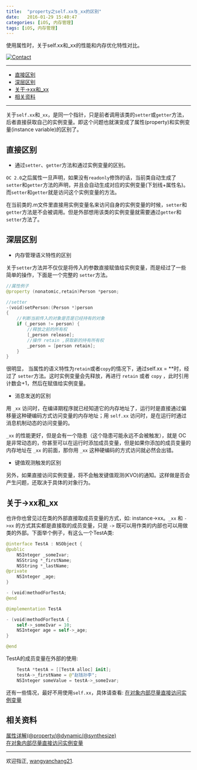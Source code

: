 ```yaml
---
title:  "property之self.xx与_xx的区别"
date:   2016-01-29 15:40:47
categories: [iOS, 内存管理]
tags: [iOS, 内存管理]
---
```


使用属性时，关于self.xx和_xx的性能和内存优化特性对比。

[![Contact](https://img.shields.io/badge/contact-wangyanchang21-green.svg)](https://github.com/wangyanchang21)

------

- [直接区别](#直接区别)
- [深层区别](#深层区别)
- [关于->xx和_xx](#关于-xx和_xx)
- [相关资料](#相关资料)


------

关于`self.xx`和`_xx`，是同一个指针，只是前者调用该类的`setter`或`getter`方法，后者直接获取自己的实例变量。即这个问题也就演变成了属性(property)和实例变量(instance variable)的区别了。

## 直接区别

- 通过`setter`、`getter`方法和通过实例变量的区别。

`OC 2.0`之后属性一旦声明，如果没有`readonly`修饰的话，当前类自动生成了`setter`和`getter`方法的声明，并且会自动生成对应的实例变量(下划线+属性名)。而`setter`和`getter`就是访问这个实例变量的方法。

在当前类的.m文件里直接用实例变量名来访问自身的实例变量的时候，`setter`和`getter`方法是不会被调用。但是外部想用该类的实例变量就需要通过`getter`和`setter`方法了。 

## 深层区别

- 内存管理语义特性的区别

关于`setter`方法并不仅仅是将传入的参数直接赋值给实例变量，而是经过了一些简单的操作，下面是一个完整的 `setter`方法。

```swift
//属性例子
@property (nonatomic,retain)Person *person;

//setter
-(void)setPerson:(Person *)person
{  
	//判断当前传入的对象是否是已经持有的对象
    if (_person != person) {
        //释放之前的所有权
        [_person release];
        //操作 retain ,获取新的持有所有权
        _person = [person retain];
    }
}
```

很明显， 当属性的语义特性为`retain`或者`copy`的情况下，通过self.xx = **时，经过了 `setter`方法。这时实例变量会先释放，再进行 `retain` 或者 `copy` ，此时引用计数会+1，然后在赋值给实例变量。

- 消息发送的区别

用 `_xx` 访问时，在编译期程序就已经知道它的内存地址了，运行时是直接通过偏移量这种硬编码方式访问变量的内存地址；用 `self.xx` 访问时，是在运行时通过消息机制动态的访问变量的。

`_xx` 的性能更好，但是会有一个隐患（这个隐患可能永远不会被触发），就是 OC 是非常动态的，你甚至可以在运行时添加成员变量，但是如果你添加的成员变量的内存地址在 `_xx` 的前面，那你用 `_xx` 这种硬编码的方式访问就必然会出错。

- 键值观测触发的区别

另外，如果直接访问实例变量，将不会触发键值观测(KVO)的通知。这样做是否会产生问题，还取决于具体的对象行为。


## 关于->xx和_xx

也许你也曾见过在类的外部直接取成员变量的方式，如: instance->xx。`_xx` 和 `->xx` 的方式其实都是直接取的成员变量，只是 `->` 既可以用作类的内部也可以用做类的外部。下面举个例子，有这么一个TestA类:

```swift
@interface TestA : NSObject {
@public
    NSInteger _someIvar;
    NSString *_firstName;
    NSString *_lastName;
@private
    NSInteger _age;
}

- (void)methodForTestA;
@end

@implementation TestA

- (void)methodForTestA {
    self->_someIvar = 10;
    NSInteger age = self->_age;
}

@end
```

TestA的成员变量在外部的使用:

```swift
    TestA *testA = [[TestA alloc] init];
    testA->_firstName = @"赵钱孙李";
    NSInteger someValue = testA->_someIvar;
```

还有一些情况，最好不用使用`self.xx`，具体请查看:
[在对象内部尽量直接访问实例变量](https://wangyanchang21.github.io/2018/Effective-OC%E4%B9%8B%E4%BA%94/#-%E5%9C%A8-dealloc%E6%96%B9%E6%B3%95%E4%B8%AD%E5%8F%AA%E9%87%8A%E6%94%BE%E5%BC%95%E7%94%A8%E5%B9%B6%E8%A7%A3%E9%99%A4%E7%9B%91%E5%90%AC)

## 相关资料

[属性详解(@property/@dynamic/@synthesize)](http://blog.csdn.net/wangyanchang21/article/details/50608097)  
[在对象内部尽量直接访问实例变量](https://wangyanchang21.github.io/2018/Effective-OC%E4%B9%8B%E4%BA%94/#-%E5%9C%A8-dealloc%E6%96%B9%E6%B3%95%E4%B8%AD%E5%8F%AA%E9%87%8A%E6%94%BE%E5%BC%95%E7%94%A8%E5%B9%B6%E8%A7%A3%E9%99%A4%E7%9B%91%E5%90%AC)  


-------

欢迎指正, [wangyanchang21](https://github.com/wangyanchang21).


